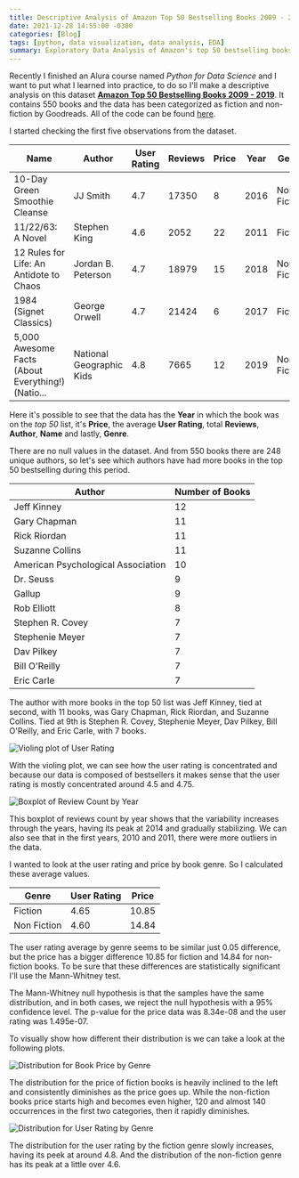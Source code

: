 ```yaml
---
title: Descriptive Analysis of Amazon Top 50 Bestselling Books 2009 - 2019
date: 2021-12-28 14:55:00 -0300
categories: [Blog]
tags: [python, data visualization, data analysis, EDA]
summary: Exploratory Data Analysis of Amazon's top 50 bestselling books 2009 - 2019
---
```


Recently I finished an Alura course named _Python for Data Science_ and I want to put what I learned into practice, to do so I'll make a descriptive analysis on this dataset [**Amazon Top 50 Bestselling Books 2009 - 2019**](https://www.kaggle.com/sootersaalu/amazon-top-50-bestselling-books-2009-2019). It contains 550 books and the data has been categorized as fiction and non-fiction by Goodreads. All of the code can be found [here](https://gist.github.com/devmedeiros/12813bebd78f7662966096e963ed0aa9).

I started checking the first five observations from the dataset.

| Name                                              | Author                   | User Rating | Reviews | Price | Year | Genre       |
|---------------------------------------------------|--------------------------|-------------|---------|-------|------|-------------|
| 10-Day Green Smoothie Cleanse                     | JJ Smith                 | 4.7         | 17350   | 8     | 2016 | Non Fiction |
| 11/22/63: A Novel                                 | Stephen King             | 4.6         | 2052    | 22    | 2011 | Fiction     |
| 12 Rules for Life: An Antidote to Chaos           | Jordan B. Peterson       | 4.7         | 18979   | 15    | 2018 | Non Fiction |
| 1984 (Signet Classics)                            | George Orwell            | 4.7         | 21424   | 6     | 2017 | Fiction     |
| 5,000 Awesome Facts (About Everything!) (Natio... | National Geographic Kids | 4.8         | 7665    | 12    | 2019 | Non Fiction |

Here it's possible to see that the data has the **Year** in which the book was on the _top 50_ list, it's **Price**, the average **User Rating**, total **Reviews**, **Author**, **Name** and lastly, **Genre**.

There are no null values in the dataset. And from 550 books there are 248 unique authors, so let's see which authors have had more books in the top 50 bestselling during this period.

| Author                             | Number of Books |
|------------------------------------|-----------------|
| Jeff Kinney                        | 12              |
| Gary Chapman                       | 11              |
| Rick Riordan                       | 11              |
| Suzanne Collins                    | 11              |
| American Psychological Association | 10              |
| Dr. Seuss                          | 9               |
| Gallup                             | 9               |
| Rob Elliott                        | 8               |
| Stephen R. Covey                   | 7               |
| Stephenie Meyer                    | 7               |
| Dav Pilkey	                       | 7               |
| Bill O'Reilly                      | 7               |
| Eric Carle	                       | 7               |

The author with more books in the top 50 list was Jeff Kinney, tied at second, with 11 books, was Gary Chapman, Rick Riordan, and Suzanne Collins. Tied at 9th is Stephen R. Covey, Stephenie Meyer, Dav Pilkey, Bill O'Reilly, and Eric Carle, with 7 books.

![Violing plot of User Rating](https://ik.imagekit.io/devmedeiros/violing_ur_vmTFo02uK.jpg?updatedAt=1640708039606)

With the violing plot, we can see how the user rating is concentrated and because our data is composed of bestsellers it makes sense that the user rating is mostly concentrated around 4.5 and 4.75.

![Boxplot of Review Count by Year](https://ik.imagekit.io/devmedeiros/boxplot_year_reviews_Pa1YGMhj2z1.jpg?updatedAt=1640708039777)

This boxplot of reviews count by year shows that the variability increases through the years, having its peak at 2014 and gradually stabilizing. We can also see that in the first years, 2010 and 2011, there were more outliers in the data.

I wanted to look at the user rating and price by book genre. So I calculated these average values.

| Genre       | User Rating | Price |
|-------------|-------------|-------|
| Fiction     | 4.65        | 10.85 |
| Non Fiction | 4.60        | 14.84 |

The user rating average by genre seems to be similar just 0.05 difference, but the price has a bigger difference 10.85 for fiction and 14.84 for non-fiction books. To be sure that these differences are statistically significant I'll use the Mann-Whitney test.

The Mann-Whitney null hypothesis is that the samples have the same distribution, and in both cases, we reject the null hypothesis with a 95% confidence level. The p-value for the price data was 8.34e-08 and the user rating was 1.495e-07.

To visually show how different their distribution is we can take a look at the following plots.

![Distribution for Book Price by Genre](https://ik.imagekit.io/devmedeiros/hist_price_qxT6fxEGQ.jpg?updatedAt=1640708039771)

The distribution for the price of fiction books is heavily inclined to the left and consistently diminishes as the price goes up. While the non-fiction books price starts high and becomes even higher, 120 and almost 140 occurrences in the first two categories, then it rapidly diminishes.

![Distribution for User Rating by Genre](https://ik.imagekit.io/devmedeiros/hist_ur_6YxOQ_Huz.jpg?updatedAt=1640708040024)

The distribution for the user rating by the fiction genre slowly increases, having its peek at around 4.8. And the distribution of the non-fiction genre has its peak at a little over 4.6.
